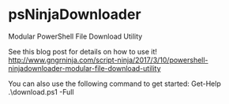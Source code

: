 # psNinjaDownloader
Modular PowerShell File Download Utility

See this blog post for details on how to use it!
http://www.gngrninja.com/script-ninja/2017/3/10/powershell-ninjadownloader-modular-file-download-utility

You can also use the following command to get started:
Get-Help .\download.ps1 -Full
